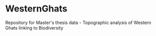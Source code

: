 # WesternGhats
Repository for Master's thesis data - Topographic analysis of Western Ghats linking to Biodiversity
